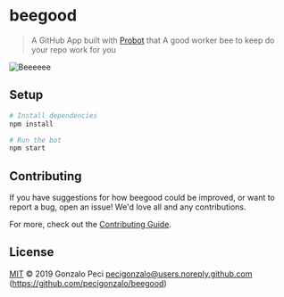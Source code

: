 # beegood

> A GitHub App built with [Probot](https://github.com/probot/probot) that A good worker bee to keep do your repo work for you

![Beeeeee](https://media.giphy.com/media/l4FGtoprq7U3UAgtW/giphy.gif)

## Setup

```sh
# Install dependencies
npm install

# Run the bot
npm start
```

## Contributing

If you have suggestions for how beegood could be improved, or want to report a bug, open an issue! We'd love all and any contributions.

For more, check out the [Contributing Guide](CONTRIBUTING.md).

## License

[MIT](LICENSE) © 2019 Gonzalo Peci <pecigonzalo@users.noreply.github.com> (https://github.com/pecigonzalo/beegood)
